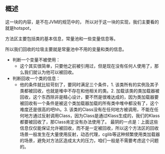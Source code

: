 ## 概述
这一块的内容，是不在JVM的规范中的， 所以对于这一块的实现，我们主要看的就是hotspot，

方法区主要包括类的基本信息，常量池和一些变量信息等。

所以我们回收的垃圾主要就是常量池中不用的变量和类的信息。

- 判断一个变量不被使用：
	- 这个其实很简单，只要他之前被引用过，但是现在没有任何人使用了，那么我们就认为他可以被回收。
- 判断回收一个类的信息：
	- 他的条件就比较苛刻了，要同时满足三个条件，1. 该类所有的实例及其子类都被回收，也就是堆中不存在和他相关的类。2. 加载该类的类加载器被回收，这个东西除非是精心设计，要不然是很难达成的，因为类加载器要被回收有一个条件是被这个类加载器加载的所有类中堆中都没有了，这个难度还是很高的吧hh。3. 该类的Class没有在任何地方被调用，不能在任何地方通过反射调用Class，因为Class是通过Klass生成的，我们的Klass都要被回收了，那Class肯定没有办法使用了。
最阴的一点是：上面这些信息仅仅能保证允许被回收，而不是一定被回收，所以这个方法区的回收场景一般发生在大量使用反射，动态代理，cglib等这种频繁使用类加载器的场景，避免对方法区造成太大的压力，咱们一般是不需要考虑这个问题的。